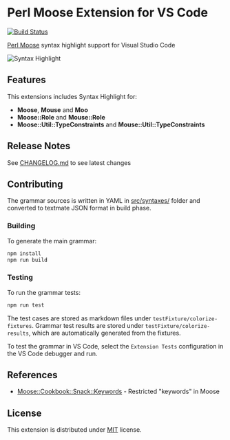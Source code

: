 # Perl Moose Extension for VS Code

[![Build Status](https://travis-ci.com/torrentalle/vscode-perl-moose.svg?branch=master)](https://travis-ci.com/torrentalle/vscode-perl-moose)

[Perl Moose](https://metacpan.org/pod/Moose) syntax highlight support for Visual Studio Code  

![Syntax Highlight](images/grammar.png)

## Features

This extensions includes Syntax Highlight for:

* **Moose**, **Mouse** and **Moo**
* **Moose::Role** and **Mouse::Role**
* **Moose::Util::TypeConstraints** and **Mouse::Util::TypeConstraints**

## Release Notes

See [CHANGELOG.md](CHANGELOG.md) to see latest changes

## Contributing

The grammar sources is written in YAML in [src/syntaxes/](src/syntaxes/) folder and converted
to textmate JSON format in build phase.

### Building

To generate the main grammar:

```bash
npm install
npm run build
```

### Testing

To run the grammar tests:

```bash
npm run test
```

The test cases are stored as markdown files under `testFixture/colorize-fixtures`. Grammar test results are stored under `testFixture/colorize-results`, which are automatically generated from the fixtures.

To test the grammar in VS Code, select the `Extension Tests` configuration in the VS Code debugger and run.

## References

* [Moose::Cookbook::Snack::Keywords](https://metacpan.org/pod/distribution/Moose/lib/Moose/Cookbook/Snack/Keywords.pod) - Restricted "keywords" in Moose

## License

This extension is distributed under [MIT](LICENSE.md) license.
